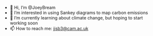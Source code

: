 - 👋 Hi, I’m @JoeyBream
- 👀 I’m interested in using Sankey diagrams to map carbon emissions
- 🌱 I’m currently learning about climate change, but hoping to start working soon
- 📫 How to reach me: jjsb3@cam.ac.uk

<!---
JoeyBream/JoeyBream is a ✨ special ✨ repository because its `README.md` (this file) appears on your GitHub profile.
You can click the Preview link to take a look at your changes.
--->
